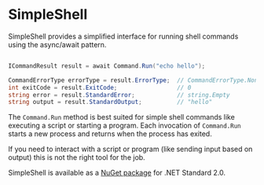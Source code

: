 # SimpleShell
SimpleShell provides a simplified interface for running shell commands using the async/await pattern. 



```c#

ICommandResult result = await Command.Run("echo hello");

CommandErrorType errorType = result.ErrorType;  // CommandErrorType.None
int exitCode = result.ExitCode;                 // 0
string error = result.StandardError;            // string.Empty
string output = result.StandardOutput;          // "hello"

```

The `Command.Run` method is best suited for simple shell commands like executing a script or starting a program. 
Each invocation of `Command.Run` starts a new process and returns when the process has exited. 

If you need to interact with a script or program (like sending input based on output) this is not the right tool for the job. 

SimpleShell is available as a [NuGet package](https://www.nuget.org/packages/SimpleShell/) for .NET Standard 2.0.
